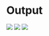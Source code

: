 <h1>Output</h1>
<img src="Screenshot (197).png"/>
<img src="Screenshot (198).png"/>
<img src="Screenshot (199).png"/>
